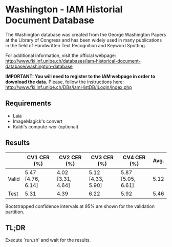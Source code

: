 # Washington - IAM Historial Document Database

The Washington database was created from the George Washington Papers at the
Library of Congress and has been widely used in many publications in the field
of Handwritten Text Recognition and Keyword Spotting.

For additional information, visit the official webpage:
http://www.fki.inf.unibe.ch/databases/iam-historical-document-database/washington-database

**IMPORTANT: You will need to register to the IAM webpage in order to download
the data.** Please, follow the instructions here:
http://www.fki.inf.unibe.ch/DBs/iamHistDB/iLogin/index.php

## Requirements

- Laia
- ImageMagick's convert
- Kaldi's compute-wer (optional)

## Results

|       |    CV1 CER (%)    |    CV2 CER (%)    |    CV3 CER (%)    |    CV4 CER (%)    | Avg. |
|-------|-------------------|-------------------|-------------------|-------------------|------|
| Valid | 5.47 [4.76, 6.14] | 4.02 [3.31, 4.64] | 5.12 [4.33, 5.90] | 5.87 [5.05, 6.61] | 5.12 |
| Test  | 5.31              | 4.39              | 6.22              | 5.92              | 5.46 |

Bootstrapped confidence intervals at 95% are shown for the validation partition.

## TL;DR

Execute `run.sh' and wait for the results.